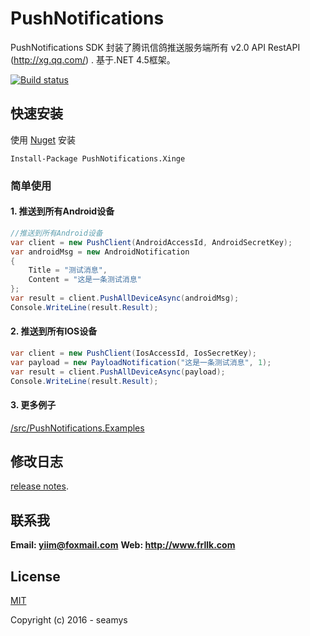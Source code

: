 # PushNotifications

PushNotifications SDK 封装了腾讯信鸽推送服务端所有 v2.0 API RestAPI (http://xg.qq.com/) .
基于.NET 4.5框架。

[![Build status](https://ci.appveyor.com/api/projects/status/u8nrbj9yr5lt34vw?svg=true)](https://ci.appveyor.com/project/seamys/pushnotifications)

## 快速安装

使用 [Nuget](https://www.nuget.org/packages/PushNotifications.Xinge/) 安装

``` shell
Install-Package PushNotifications.Xinge
```
### 简单使用

####  1. 推送到所有Android设备
``` csharp
//推送到所有Android设备
var client = new PushClient(AndroidAccessId, AndroidSecretKey);
var androidMsg = new AndroidNotification
{
    Title = "测试消息",
    Content = "这是一条测试消息"
};
var result = client.PushAllDeviceAsync(androidMsg);
Console.WriteLine(result.Result);
```
####  2. 推送到所有IOS设备
``` csharp
var client = new PushClient(IosAccessId, IosSecretKey);
var payload = new PayloadNotification("这是一条测试消息", 1);
var result = client.PushAllDeviceAsync(payload);
Console.WriteLine(result.Result);
```
#### 3. 更多例子
[/src/PushNotifications.Examples](https://github.com/seamys/PushNotifications/tree/master/src/PushNotifications.Examples)

## 修改日志
[release notes](https://github.com/seamys/PushNotifications/releases).
## 联系我

**Email: yiim@foxmail.com**
**Web: http://www.frllk.com**
## License
[MIT](http://opensource.org/licenses/MIT)

Copyright (c) 2016 - seamys